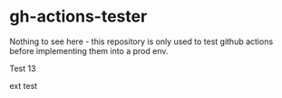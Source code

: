 # gh-actions-tester
Nothing to see here - this repository is only used to test github actions before implementing them into a prod env.

Test 13

ext test
